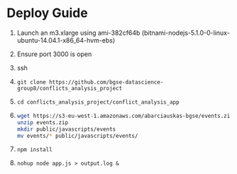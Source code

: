 # Deploy Guide

1. Launch an m3.xlarge using ami-382cf64b (bitnami-nodejs-5.1.0-0-linux-ubuntu-14.04.1-x86_64-hvm-ebs)
2. Ensure port 3000 is open
3. ssh
4. `git clone https://github.com/bgse-datascience-group8/conflicts_analysis_project`
5. `cd conflicts_analysis_project/conflict_analysis_app`
6. 
    ```sh
    wget https://s3-eu-west-1.amazonaws.com/abarciauskas-bgse/events.zip
    unzip events.zip
    mkdir public/javascripts/events
    mv events/* public/javascripts/events/
    ```

7. `npm install`
8. `nohup node app.js > output.log &`
